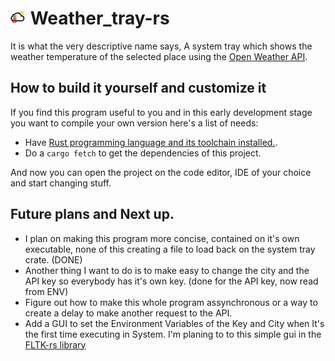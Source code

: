 ![Weather_tray_icon](Weather_tray2.png) Weather_tray-rs
================

It is what the very descriptive name says, A system tray which shows the weather temperature of the selected place using the [Open Weather API](https://openweathermap.org/).

## How to build it yourself and customize it

If you find this program useful to you and in this early development stage you want to compile your own version here's a list of needs:

* Have [Rust programming language and its toolchain installed.](https://rustup.rs/).
* Do a `cargo fetch` to get the dependencies of this project.

And now you can open the project on the code editor, IDE of your choice and start changing stuff. 

## Future plans and Next up. 

* I plan on making this program more concise, contained on it's own executable, none of this creating a file to load back on the  system tray crate. (DONE) 
* Another thing I want to do is to make easy to change the city and the API key so everybody has it's own key. (done for the API key, now read from ENV)
* Figure out how to make this whole program assynchronous or a way to create a delay to make another request to the API.
* Add a GUI to set the Environment Variables of the Key and City when It's the first time executing in System. I'm planing to to this simple gui in the [FLTK-rs library](https://github.com/MoAlyousef/fltk-rs)